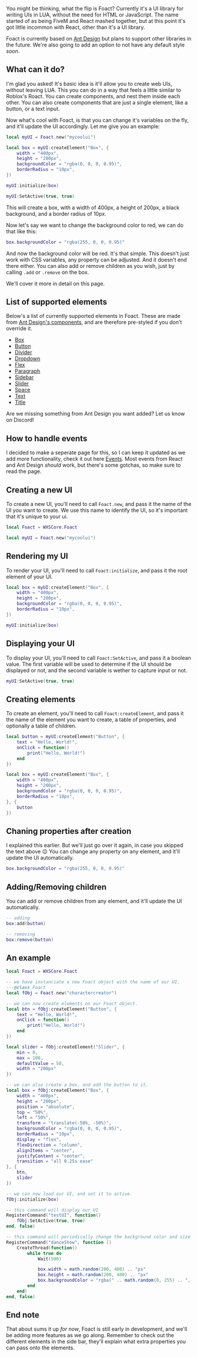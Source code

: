 You might be thinking, what the flip is Foact?
Currently it's a UI library for writing UIs in LUA, without the need for HTML or JavaScript.
The name started of as being FiveM and React mashed together, but at this point it's got little incommon with React, other than it's a UI library.

Foact is currently based on [Ant Design](https://ant.design/) but plans to support other libraries in the future. We're also going to add an option to not have any default style *soon*.

## What can it do?
I'm glad you asked! It's basic idea is it'll allow you to create web UIs, without leaving LUA.
This you can do in a way that feels a little similar to Roblox's Roact. You can create components, and nest them inside each other.
You can also create components that are just a single element, like a button, or a text input.

Now what's cool with Foact, is that you can change it's variables on the fly, and it'll update the UI accordingly.
Let me give you an example:
```lua
local myUI = Foact.new("mycoolui")

local box = myUI:createElement("Box", {
    width = "400px",
    height = "200px",
    backgroundColor = "rgba(0, 0, 0, 0.95)",
    borderRadius = "10px",
})

myUI:initialize(box)

myUI:SetActive(true, true)
```
This will create a box, with a width of 400px, a height of 200px, a black background, and a border radius of 10px.

Now let's say we want to change the background color to red, we can do that like this:
```lua
box.backgroundColor = "rgba(255, 0, 0, 0.95)"
```
And now the background color will be red. It's that simple.
This doesn't just work with CSS variables, any property can be adjusted. And it doesn't end there either.
You can also add or remove children as you wish, just by calling `.add` or `.remove` on the box.

We'll cover it more in detail on this page.

## List of supported elements
Below's a list of currently supported elements in Foact. These are made from [Ant Design's components](https://ant.design/components/overview/), and are therefore pre-styled if you don't override it.
- [Box](Box)
- [Button](Button)
- [Divider](Divider)
- [Dropdown](Dropdown)
- [Flex](Flex)
- [Paragraph](Paragraph)
- [Sidebar](Sidebar)
- [Slider](Slider)
- [Space](Space)
- [Text](Text)
- [Title](Title)

Are we missing something from Ant Design you want added? Let us know on Discord!

## How to handle events
I decided to make a seperate page for this, so I can keep it updated as we add more functionality, check it out here [Events](Events). Most events from React and Ant Design *should* work, but there's some gotchas, so make sure to read the page.

## Creating a new UI
To create a new UI, you'll need to call `Foact.new`, and pass it the name of the UI you want to create.
We use this name to identify the UI, so it's important that it's unique to your ui. 
```lua
local Foact = WXSCore.Foact

local myUI = Foact.new("mycoolui")
```

## Rendering my UI
To render your UI, you'll need to call `Foact:initialize`, and pass it the root element of your UI.
```lua
local box = myUI:createElement("Box", {
    width = "400px",
    height = "200px",
    backgroundColor = "rgba(0, 0, 0, 0.95)",
    borderRadius = "10px",
})

myUI:initialize(box)
```

## Displaying your UI
To display your UI, you'll need to call `Foact:SetActive`, and pass it a boolean value.
The first variable will be used to determine if the UI should be displayed or not, and the second variable is wether to capture input or not.
```lua
myUI:SetActive(true, true)
```

## Creating elements
To create an element, you'll need to call `Foact:createElement`, and pass it the name of the element you want to create, a table of properties, and optionally a table of children.
```lua
local button = myUI:createElement("Button", {
    text = "Hello, World!",
    onClick = function()
        print("Hello, World!")
    end
})

local box = myUI:createElement("Box", {
    width = "400px",
    height = "200px",
    backgroundColor = "rgba(0, 0, 0, 0.95)",
    borderRadius = "10px",
}, {
    button
})
```

## Chaning properties after creation
I explained this earlier. But we'll just go over it again, in case you skipped the text above 😉
You can change any property on any element, and it'll update the UI automatically.
```lua
box.backgroundColor = "rgba(255, 0, 0, 0.95)"
```

## Adding/Removing children
You can add or remove children from any element, and it'll update the UI automatically.
```lua
-- adding
box:add(button)

-- removing
box:remove(button)
```

## An example
```lua
local Foact = WXSCore.Foact

-- we have instanciate a new Foact object with the name of our UI.
---@class Foact
local fObj = Foact.new("charactercreator")

-- we can now create elements on our Foact object.
local btn = fObj:createElement("Button", {
    text = "Hello, World!",
    onClick = function()
        print("Hello, World!")
    end
})

local slider = fObj:createElement("Slider", {
    min = 0,
    max = 100,
    defaultValue = 50,
    width = "200px"
})

-- we can also create a box, and add the button to it.
local box = fObj:createElement("Box", {
    width = "400px",
    height = "200px",
    position = "absolute",
    top = "50%",
    left = "50%",
    transform = "translate(-50%, -50%)",
    backgroundColor = "rgba(0, 0, 0, 0.95)",
    borderRadius = "10px",
    display = "flex",
    flexDirection = "column",
    alignItems = "center",
    justifyContent = "center",
    transition = "all 0.25s ease"
}, {
    btn,
    slider
})

-- we can now load our UI, and set it to active.
fObj:initialize(box)

-- this command will display our UI
RegisterCommand("testUI", function()
    fObj:SetActive(true, true)
end, false)

-- this command will periodically change the background color and size of the box.
RegisterCommand("danceShow", function ()
    CreateThread(function()
        while true do
            Wait(500)

            box.width = math.random(200, 400) .. "px"
            box.height = math.random(200, 400) .. "px"
            box.backgroundColor = "rgba(" .. math.random(0, 255) .. ", " .. math.random(0, 255) .. ", " .. math.random(0, 255) .. ", 0.95)"
        end
    end)
end, false)
```

## End note
That about sums it up *for now*, Foact is still early in development, and we'll be adding more features as we go along.
Remember to check out the different elements in the side bar, they'll explain what extra properties you can pass onto the elements.